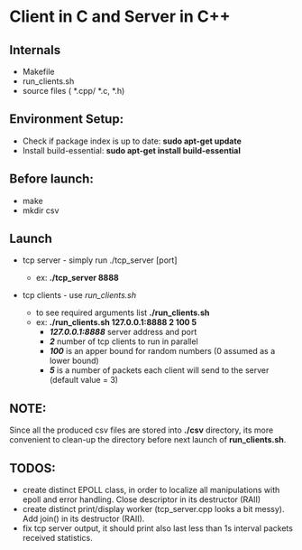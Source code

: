# Client in C and Server in C++

## Internals
- Makefile
- run_clients.sh
- source files ( *.cpp/ *.c, *.h)

## Environment Setup:

- Check if package index is up to date: **sudo apt-get update**
- Install build-essential: **sudo apt-get install build-essential**

## **Before launch:**
- make
- mkdir csv


## **Launch**
* tcp server - simply run ./tcp_server [port] 
	* ex:     **./tcp_server 8888**
  
* tcp clients - use *run_clients.sh*
	* to see required arguments list **./run_clients.sh**
	* ex: **./run_clients.sh 127.0.0.1:8888 2 100 5**
		* ***127.0.0.1:8888*** server address and port
		* ***2*** number of tcp clients to run in parallel
		* ***100*** is an apper bound for random numbers (0 assumed as  a lower bound)
		* ***5*** is a number of packets each client will send to the server (default value = 3)
    
## NOTE:
  Since all the produced csv files are stored into **./csv** directory, its more convenient to clean-up the directory before
  next launch of **run_clients.sh**.

## TODOS:
* create distinct EPOLL class, in order to localize all manipulations with epoll and error handling. Close descriptor in its destructor (RAII)
* create distinct print/display worker (tcp_server.cpp looks a bit messy). Add join() in its destructor (RAII).
* fix tcp server output, it should print also last less than 1s interval packets received statistics.
